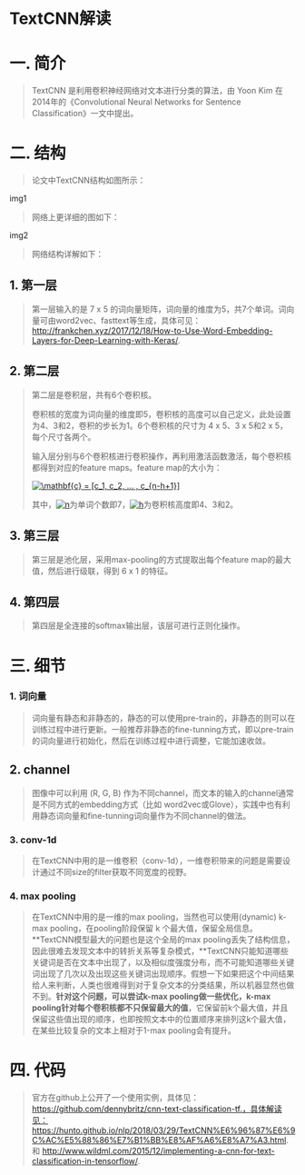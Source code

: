 TextCNN解读
===========

# 一. 简介

> TextCNN 是利用卷积神经网络对文本进行分类的算法，由 Yoon Kim 在2014年的《Convolutional Neural Networks for Sentence Classification》一文中提出。

# 二. 结构

> 论文中TextCNN结构如图所示：

img1

> 网络上更详细的图如下：

img2

> 网络结构详解如下：

## 1. 第一层

> 第一层输入的是 7 x 5 的词向量矩阵，词向量的维度为5，共7个单词。词向量可由word2vec、fasttext等生成，具体可见： http://frankchen.xyz/2017/12/18/How-to-Use-Word-Embedding-Layers-for-Deep-Learning-with-Keras/.

## 2. 第二层

> 第二层是卷积层，共有6个卷积核。
>
> 卷积核的宽度为词向量的维度即5，卷积核的高度可以自己定义，此处设置为4、3和2，卷积的步长为1。6个卷积核的尺寸为 4 x 5、3 x 5和2 x 5，每个尺寸各两个。
>
> 输入层分别与6个卷积核进行卷积操作，再利用激活函数激活，每个卷积核都得到对应的feature maps。feature map的大小为：
>
> <a href="https://www.codecogs.com/eqnedit.php?latex=\mathbf{c}&space;=&space;[c_1,&space;c_2,&space;...&space;,&space;c_{n-h&plus;1}]" target="_blank"><img src="https://latex.codecogs.com/svg.latex?\mathbf{c}&space;=&space;[c_1,&space;c_2,&space;...&space;,&space;c_{n-h&plus;1}]" title="\mathbf{c} = [c_1, c_2, ... , c_{n-h+1}]" /></a>
>
> 其中，<a href="https://www.codecogs.com/eqnedit.php?latex=n" target="_blank"><img src="https://latex.codecogs.com/svg.latex?n" title="n" /></a>为单词个数即7，<a href="https://www.codecogs.com/eqnedit.php?latex=h" target="_blank"><img src="https://latex.codecogs.com/svg.latex?h" title="h" /></a>为卷积核高度即4、3和2。

## 3. 第三层

> 第三层是池化层，采用max-pooling的方式提取出每个feature map的最大值，然后进行级联，得到 6 x 1 的特征。

## 4. 第四层

> 第四层是全连接的softmax输出层，该层可进行正则化操作。

# 三. 细节

### 1. 词向量

> 词向量有静态和非静态的，静态的可以使用pre-train的，非静态的则可以在训练过程中进行更新。一般推荐非静态的fine-tunning方式，即以pre-train的词向量进行初始化，然后在训练过程中进行调整，它能加速收敛。

## 2. channel

> 图像中可以利用 (R, G, B) 作为不同channel，而文本的输入的channel通常是不同方式的embedding方式（比如 word2vec或Glove），实践中也有利用静态词向量和fine-tunning词向量作为不同channel的做法。

### 3. conv-1d

> 在TextCNN中用的是一维卷积（conv-1d），一维卷积带来的问题是需要设计通过不同size的filter获取不同宽度的视野。

### 4. max pooling

> 在TextCNN中用的是一维的max pooling，当然也可以使用(dynamic) k-max pooling，在pooling阶段保留 k 个最大值，保留全局信息。**TextCNN模型最大的问题也是这个全局的max pooling丢失了结构信息，因此很难去发现文本中的转折关系等复杂模式，**TextCNN只能知道哪些关键词是否在文本中出现了，以及相似度强度分布，而不可能知道哪些关键词出现了几次以及出现这些关键词出现顺序。假想一下如果把这个中间结果给人来判断，人类也很难得到对于复杂文本的分类结果，所以机器显然也做不到。**针对这个问题，可以尝试k-max pooling做一些优化，k-max pooling针对每个卷积核都不只保留最大的值**，它保留前k个最大值，并且保留这些值出现的顺序，也即按照文本中的位置顺序来排列这k个最大值，在某些比较复杂的文本上相对于1-max pooling会有提升。

# 四. 代码

> 官方在github上公开了一个使用实例，具体见：https://github.com/dennybritz/cnn-text-classification-tf.，具体解读见：https://hunto.github.io/nlp/2018/03/29/TextCNN%E6%96%87%E6%9C%AC%E5%88%86%E7%B1%BB%E8%AF%A6%E8%A7%A3.html. 和 http://www.wildml.com/2015/12/implementing-a-cnn-for-text-classification-in-tensorflow/.




